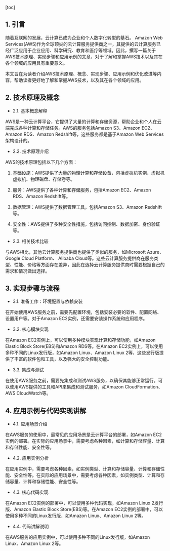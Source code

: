 
[toc]                    
                
                
## 1. 引言

随着互联网的发展，云计算已成为企业和个人数字化转型的基石。 Amazon Web Services(AWS)作为全球顶尖的云计算服务提供商之一，其提供的云计算服务已经广泛应用于企业应用、科学研究、教育和医疗等领域。因此，撰写一篇关于AWS技术原理、实现步骤和应用示例的文章，对于了解和掌握AWS技术以及其在各个领域的应用具有重要意义。

本文旨在为读者介绍AWS技术原理、概念、实现步骤、应用示例和优化改进等内容，帮助读者更好地了解和掌握AWS技术，以及其在各个领域的应用。

## 2. 技术原理及概念

- 2.1. 基本概念解释

AWS是一种云计算平台，它提供了大量的计算和存储资源，帮助企业和个人在云端完成各种计算和存储任务。AWS的服务包括Amazon S3、Amazon EC2、Amazon RDS、Amazon Redshift等，这些服务都是基于Amazon Web Services架构设计的。

- 2.2. 技术原理介绍

AWS的技术原理包括以下几个方面：

1. 基础设施：AWS提供了大量的物理计算和存储设备，包括虚拟机实例、虚拟机虚拟机、物理磁盘、存储卷等。

2. 服务：AWS提供了各种计算和存储服务，包括Amazon EC2、Amazon RDS、Amazon Redshift等。

3. 数据管理：AWS提供了数据管理工具，包括Amazon S3、Amazon Redshift等。

4. 安全性：AWS提供了多种安全性措施，包括访问控制、数据加密、身份验证等。

- 2.3. 相关技术比较

与AWS相比，其他云计算服务提供商也提供了类似的服务，如Microsoft Azure、Google Cloud Platform、 Alibaba Cloud等。这些云计算服务提供商在服务类型、性能、价格等方面存在差异，因此在选择云计算服务提供商时需要根据自己的需求和情况做出选择。

## 3. 实现步骤与流程

- 3.1. 准备工作：环境配置与依赖安装

在开始使用AWS服务之前，需要先配置环境，包括安装必要的软件、配置网络、设置用户等。对于Amazon EC2实例，还需要安装操作系统和应用程序。

- 3.2. 核心模块实现

在Amazon EC2实例上，可以使用多种模块实现计算和存储功能，如Amazon Elastic Block Store(EBS)和Amazon RDS等。在Amazon EC2实例上，可以使用多种不同的Linux发行版，如Amazon Linux、Amazon Linux 2等，这些发行版提供了丰富的软件包和工具，以及强大的安全控制功能。

- 3.3. 集成与测试

在使用AWS服务之前，需要先集成和测试AWS服务，以确保其能够正常运行。可以使用AWS提供的工具和API来集成和测试服务，如Amazon CloudFormation、AWS CloudWatch等。

## 4. 应用示例与代码实现讲解

- 4.1. 应用场景介绍

在AWS服务的使用中，最常见的应用场景是云计算平台的部署，如Amazon EC2实例的部署。在实际的应用场景中，需要考虑各种因素，如计算和存储容量、计算和存储性能、安全性等。

- 4.2. 应用实例分析

在应用实例中，需要考虑各种因素，如实例类型、计算和存储容量、计算和存储性能、安全性等。在实际的应用场景中，需要考虑各种因素，如实例类型、计算和存储容量、计算和存储性能、安全性等。

- 4.3. 核心代码实现

在Amazon EC2实例的部署中，可以使用多种代码实现，如Amazon Linux 2发行版、Amazon Elastic Block Store(EBS)等。在Amazon EC2实例的部署中，可以使用多种不同的Linux发行版，如Amazon Linux、Amazon Linux 2等。

- 4.4. 代码讲解说明

在AWS服务的应用实例中，可以使用多种不同的Linux发行版，如Amazon Linux、Amazon Linux 2等。


